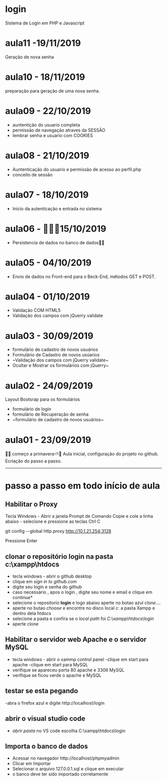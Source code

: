 # login
Sistema de Login em PHP e Javascript

 # aula11 -19/11/2019
 Geração de nova senha
 # aula10 - 18/11/2019
 preparação para geração de uma nova senha.
 # aula09 - 22/10/2019
  - auntentição do usuario completa
  - permissão de navegação atraves da SESSÃO
  - lembrar senha e usuario com COOKIES
 # aula08 - 21/10/2019
 - Auntenticação do usuario e permissão de acesso ao perfil.php
 - conceito de sessão
 
 # aula07 - 18/10/2019
 - Inicio da autenticação e entrada no sistema
 # aula06 - 👨🏽‍🏫15/10/2019
- Persistencia de dados no banco de dados👨🏽

 # aula05 - 04/10/2019
  -   Envio de dados no Front-end para o Beck-End,
      métodos GET e POST. 

 # aula04 - 01/10/2019
   - Validação COM HTML5
   - Validação dos campos com jQuerry validate
   
 # aula03 - 30/09/2019
  - formulário de cadastro de novos usuários
  - Formulário de Cadastro de novos usúarios
  - ~Validação dos campos com jQuerry validate~
  - Ocultar e Mostrar os formulários com jQuerry~
 
 # aula02 - 24/09/2019
 Layout Bootsrap para os formulários 
  - formulário de login
  - formulário de Recuperação de senha
  - ~formulário de cadastro de novos usuários~ 

 # aula01 - 23/09/2019
  🌺🌹  começo a primavera⛅️🍂 
  Aula inicial, configuração do projeto no github.
  Ecriação do passo a passo.
 
 ---
 # passo a passo em todo início de aula
 
## Habilitar o Proxy
  Tecla Windows - Abrir a janela Prompt de Comando
  Copie e cole a linha abaixo - selecione e pressione as teclas Ctrl C

  git config --global http.proxy http://10.1.21.254:3128

  Pressione Enter
  
  ## clonar o repositório **login** na pasta **c:\xampp\htdocs**
   - tecla windows - abrir o github desktop
   - clique em *sign in to github.com*
   - digite seu login e senha do github
   - caso necessário , apos o login , digite seu nome e email e clique em continue*
   - selecione o repositorio **login** e logo abaixo aperte no botao azul *clone....*
   - aperte no butao *choose* e encontre no disco local c: a pasta Xampp e dentro dela htdocs
   - selecione  a pasta e confira se o *local path* foi *C:\xampp\htdocs\login*
   - aperte clone
    
   ## Habilitar o servidor web **Apache** e o servidor **MySQL**
   - tecla windows - abrir o xammp control panel
   -clique em start para apache
   -clique em start para MySQL
   - verifique se apareceu porta 80 apache e 3306 MySQL
   - verifique  se ficou verde o apache e MySQL
    
## testar se esta pegando
   -abra o firefox azul e digite http://localhost/login
    
## abrir o visual studio code 
   - *abrir pasta* no VS code escolha C:\xampp\htdocs\login

## Importa o banco de dados
- Acessar no navegador http://localhost/phpmyadmin
- Clicar em Importar
- Selecionar o arquivo 127.0.0.1.sql e clique em executar
- o banco deve ter sido importado corretamente
